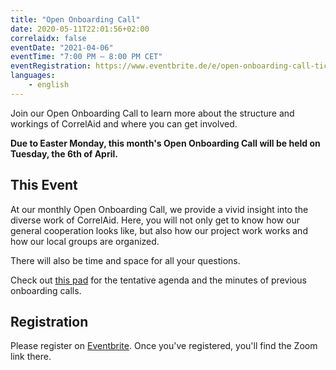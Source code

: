 ```yaml
---
title: "Open Onboarding Call"
date: 2020-05-11T22:01:56+02:00
correlaidx: false
eventDate: "2021-04-06"
eventTime: "7:00 PM – 8:00 PM CET"
eventRegistration: https://www.eventbrite.de/e/open-onboarding-call-tickets-129284261707
languages: 
    - english
---
```


Join our Open Onboarding Call to learn more about the structure and workings of CorrelAid and where you can get involved.

**Due to Easter Monday, this month's Open Onboarding Call will be held on Tuesday, the 6th of April.**

## This Event

At our monthly Open Onboarding Call, we provide a vivid insight into the diverse work of CorrelAid. Here, you will not only get to know how our general cooperation looks like, but also how our project work works and how our local groups are organized.

There will also be time and space for all your questions.

Check out [this pad](https://pad.correlaid.org/J5r2SI3kRvi9SSDdd2hccQ) for the tentative agenda and the minutes of previous onboarding calls.

## Registration 
Please register on [Eventbrite](https://www.eventbrite.de/e/open-onboarding-call-tickets-129284261707). Once you've registered, you'll find the Zoom link there.